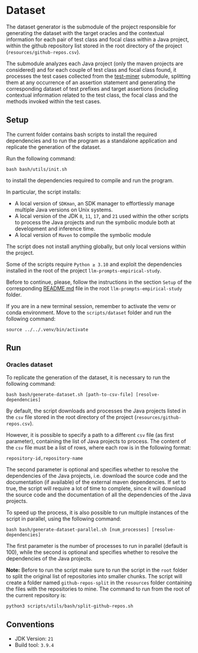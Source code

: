 # Dataset
The dataset generator is the submodule of the project responsible for generating the dataset with the target oracles
and the contextual information for each pair of test class and focal class within a Java project, within the github repository list
stored in the root directory of the project (`resources/github-repos.csv`).

The submodule analyzes each Java project (only the maven projects are considered) and for each couple of test class and focal class found,
it processes the test cases collected from the [test-miner](../test-miner/README.md) submodule, splitting them at any occurrence of an assertion statement
and generating the corresponding dataset of test prefixes and target assertions (including contextual information related to
the test class, the focal class and the methods invoked within the test cases.

## Setup
The current folder contains bash scripts to install the required dependencies and to run the program as a standalone application
and replicate the generation of the dataset.

Run the following command:

```shell
bash bash/utils/init.sh
```

to install the dependencies required to compile and run the program. 

In particular, the script installs:
- A local version of `SDKman`, an SDK manager to effortlessly manage multiple Java versions on Unix systems.
- A local version of the JDK `8`, `11`, `17`, and `21` used within the other scripts to process the Java projects and run the symbolic module both at development and inference time.
- A local version of `Maven` to compile the symbolic module

The script does not install anything globally, but only local versions within the project.

Some of the scripts require `Python ≥ 3.10` and exploit the dependencies installed in the root of the project `llm-prompts-empirical-study`.

Before to continue, please, follow the instructions in the section `Setup` of the corresponding [README.md](../../README.md) file
in the root `llm-prompts-empirical-study` folder.

If you are in a new terminal session, remember to activate the venv or conda environment. Move to the `scripts/dataset` folder and run the following command:

```shell
source ../../.venv/bin/activate
```

## Run

### Oracles dataset
To replicate the generation of the dataset, it is necessary to run the following command:

```shell
bash bash/generate-dataset.sh [path-to-csv-file] [resolve-dependencies]
```
By default, the script downloads and processes the Java projects listed in the `csv` file stored in the root directory 
of the project (`resources/github-repos.csv`).

However, it is possible to specify a path to a different `csv` file (as first parameter), containing the list of 
Java projects to process. The content of the `csv` file must be a list of rows, where each row is in the following format:
```csv
repository-id,repository-name
```
The second parameter is optional and specifies whether to resolve the dependencies of the Java projects, i.e. download the 
source code and the documentation (if available) of the external maven dependencies. If set to true, the script will require
a lot of time to complete, since it will download the source code and the documentation of all the dependencies of the Java projects.

To speed up the process, it is also possible to run multiple instances of the script in parallel, using the following command:

```shell
bash bash/generate-dataset-parallel.sh [num_processes] [resolve-dependencies]
```

The first parameter is the number of processes to run in parallel (default is 100), while the second is optional and specifies whether to 
resolve the dependencies of the Java projects.

**Note:** Before to run the script make sure to run the script in the `root` folder to split the original list of repositories
into smaller chunks. The script will create a folder named `github-repos-split` in the `resources` folder containing the files with the
repositories to mine. The command to run from the root of the current repository is:

```shell
python3 scripts/utils/bash/split-github-repos.sh
```

## Conventions
* JDK Version: `21`
* Build tool: `3.9.4`